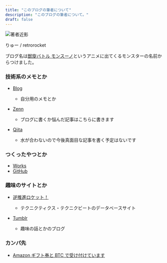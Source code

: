 ```yaml
---
title: "このブログの筆者について"
description: "このブログの筆者について。"
draft: false
---
```


![著者近影](/assets/images/retrorocket_ico.gif)

りゅー / retrorocket

ブログ名は[獣旋バトル モンスーノ](https://www.b-ch.com/titles/3494/)というアニメに出てくるモンスターの名前からつけました。

### 技術系のメモとか

- [Blog](https://retrorocket.biz)

  - 自分用のメモとか

- [Zenn](https://zenn.dev/retrorocket)

  - ブログに書くか悩んだ記事はこちらに書きます

- [Qiita](https://qiita.com/retrorocket)

  - 水が合わないので今後真面目な記事を書く予定はないです

### つくったやつとか

- [Works](https://retrorocket.biz/works/)
- [GitHub](https://github.com/retrorocket)

### 趣味のサイトとか

- [逆推進ロケット！](https://rain.retrorocket.biz)

  - テクニクティクス・テクニクビートのデータベースサイト

- [Tumblr](https://blog.retrorocket.biz)

  - 趣味の話とかのブログ

### カンパ先

- [Amazon ギフト券と BTC で受け付けています](/kampa)

